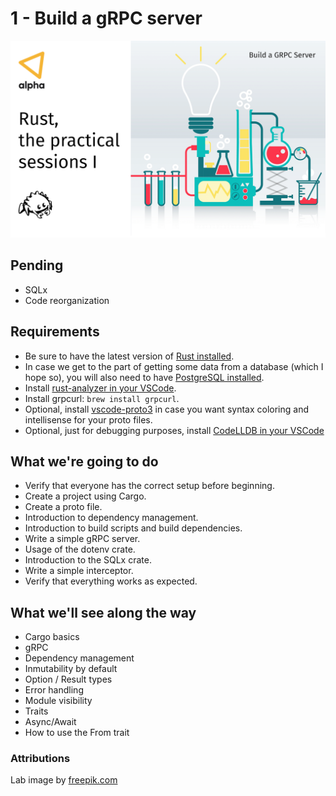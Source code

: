 # 1 - Build a gRPC server

![rust_practical_sessions_01](rust_practical_sessions_1.png)

## Pending

- SQLx
- Code reorganization

## Requirements

- Be sure to have the latest version of [Rust installed](https://www.rust-lang.org/tools/install).
- In case we get to the part of getting some data from a database (which I hope so), you will also need to have [PostgreSQL installed](https://www.postgresql.org/download/).
- Install [rust-analyzer in your VSCode](https://marketplace.visualstudio.com/items?itemName=matklad.rust-analyzer).
- Install grpcurl: `brew install grpcurl`.
- Optional, install [vscode-proto3](https://marketplace.visualstudio.com/items?itemName=zxh404.vscode-proto3) in case you want syntax coloring and intellisense for your proto files.
- Optional, just for debugging purposes, install [CodeLLDB in your VSCode](https://marketplace.visualstudio.com/items?itemName=vadimcn.vscode-lldb)

## What we're going to do

- Verify that everyone has the correct setup before beginning.
- Create a project using Cargo.
- Create a proto file.
- Introduction to dependency management.
- Introduction to build scripts and build dependencies.
- Write a simple gRPC server.
- Usage of the dotenv crate.
- Introduction to the SQLx crate.
- Write a simple interceptor.
- Verify that everything works as expected.

## What we'll see along the way

- Cargo basics
- gRPC
- Dependency management
- Inmutability by default
- Option / Result types
- Error handling
- Module visibility
- Traits
- Async/Await
- How to use the From trait

### Attributions

Lab image by [freepik.com](https://www.freepik.com/free-photos-vectors/background)
